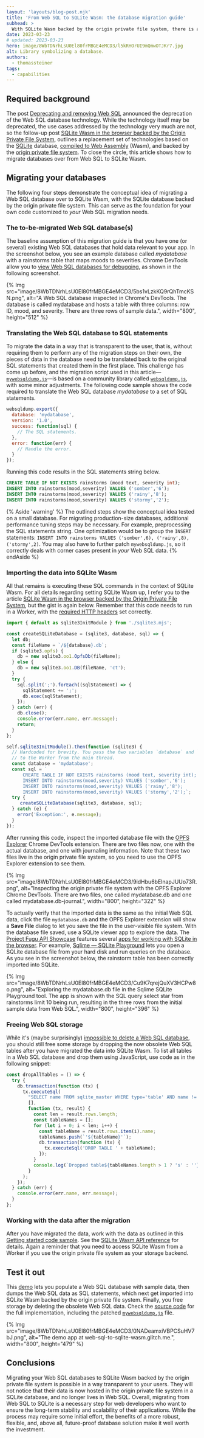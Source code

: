 ```yaml
---
layout: 'layouts/blog-post.njk'
title: 'From Web SQL to SQLite Wasm: the database migration guide'
subhead: >
  With SQLite Wasm backed by the origin private file system, there is a versatile replacement for the deprecated Web SQL database technology. This article is a guide to migrating your data from Web SQL to SQLite Wasm.
date: 2023-03-23
# updated: 2023-03-23
hero: image/8WbTDNrhLsU0El80frMBGE4eMCD3/l5kRHOrUI9mQmwOTJKr7.jpg
alt: Library symbolizing a database.
authors:
  - thomassteiner
tags:
  - capabilities
---
```


## Required background

The post [Deprecating and removing Web SQL](/blog/deprecating-web-sql/) announced the deprecation of the Web SQL database technology. While the technology itself may be deprecated, the use cases addressed by the technology very much are not, so the follow-up post [SQLite Wasm in the browser backed by the Origin Private File System](/blog/sqlite-wasm-in-the-browser-backed-by-the-origin-private-file-system/), outlines a replacement set of technologies based on the [SQLite](https://sqlite.org/) database, [compiled to Web Assembly](https://sqlite.org/wasm) (Wasm), and backed by the [origin private file system](https://developer.mozilla.org/docs/Web/API/File_System_Access_API#origin_private_file_system). To close the circle, this article shows how to migrate databases over from Web SQL to SQLite Wasm.

## Migrating your databases

The following four steps demonstrate the conceptual idea of migrating a Web SQL database over to SQLite Wasm, with the SQLite database backed by the origin private file system. This can serve as the foundation for your own code customized to _your_ Web SQL migration needs.

### The to-be-migrated Web SQL database(s)
The baseline assumption of this migration guide is that you have one (or several) existing Web SQL databases that hold data relevant to your app. In the screenshot below, you see an example database called _mydatabase_ with a rainstorms table that maps moods to severities. Chrome DevTools allow you to [view Web SQL databases for debugging](/docs/devtools/storage/websql/#view), as shown in the following screenshot.

{% Img src="image/8WbTDNrhLsU0El80frMBGE4eMCD3/5bs1vLzkKQ9rQhTmcKSN.png", alt="A Web SQL database inspected in Chrome's DevTools. The database is called mydatabase and hosts a table with three columns: row ID, mood, and severity. There are three rows of sample data.", width="800", height="512" %}

### Translating the Web SQL database to SQL statements

To migrate the data in a way that is transparent to the user, that is, without requiring them to perform any of the migration steps on their own, the pieces of data in the database need to be translated back to the original SQL statements that created them in the first place. This challenge has come up before, and the migration script used in this article—[`mywebsqldump.js`](https://web-sql-to-sqlite-wasm.glitch.me/mywebsqldump.js)—is based on a community library called [`websqldump.js`](https://github.com/sdesalas/websqldump), with some minor adjustments. The following code sample shows the code required to translate the Web SQL database _mydatabase_ to a set of SQL statements.

```js
websqldump.export({
  database: 'mydatabase',
  version: '1.0',
  success: function(sql) {
    // The SQL statements.
  },
  error: function(err) {
    // Handle the error.
  }
});
```

Running this code results in the SQL statements string below.

```sql
CREATE TABLE IF NOT EXISTS rainstorms (mood text, severity int);
INSERT INTO rainstorms(mood,severity) VALUES ('somber','6');
INSERT INTO rainstorms(mood,severity) VALUES ('rainy','8');
INSERT INTO rainstorms(mood,severity) VALUES ('stormy','2');
```

{% Aside 'warning' %}
The outlined steps show the conceptual idea tested on a small database. For migrating production-size databases, additional performance tuning steps may be necessary. For example, preprocessing the SQL statements string. One optimization would be to group the `INSERT` statements: `INSERT INTO rainstorms VALUES ('somber',6), ('rainy',8), ('stormy',2)`. You may also have to further patch `mywebsqldump.js`, so it correctly deals with corner cases present in _your_ Web SQL data.
{% endAside %}

### Importing the data into SQLite Wasm

All that remains is executing these SQL commands in the context of SQLite Wasm. For all details regarding setting SQLite Wasm up, I refer you to the article [SQLite Wasm in the browser backed by the Origin Private File System](/blog/sqlite-wasm-in-the-browser-backed-by-the-origin-private-file-system/), but the gist is again below. Remember that this code needs to run in a Worker, with the [required HTTP headers](/blog/sqlite-wasm-in-the-browser-backed-by-the-origin-private-file-system/#setting-the-required-headers) set correctly.

```js
import { default as sqlite3InitModule } from './sqlite3.mjs';

const createSQLiteDatabase = (sqlite3, database, sql) => {
  let db;
  const fileName = `/${database}.db`;
  if (sqlite3.opfs) {
    db = new sqlite3.oo1.OpfsDb(fileName);
  } else {
    db = new sqlite3.oo1.DB(fileName, 'ct');
  }
  try {
    sql.split(';').forEach((sqlStatement) => {
      sqlStatement += ';';
      db.exec(sqlStatement);
    });
  } catch (err) {
    db.close();
    console.error(err.name, err.message);
    return;
  }
};

self.sqlite3InitModule().then(function (sqlite3) {
  // Hardcoded for brevity. You pass the two variables `database` and `sql`
  // to the Worker from the main thread.
  const database = 'mydatabase';
  const sql = `
      CREATE TABLE IF NOT EXISTS rainstorms (mood text, severity int);
      INSERT INTO rainstorms(mood,severity) VALUES ('somber','6');
      INSERT INTO rainstorms(mood,severity) VALUES ('rainy','8');
      INSERT INTO rainstorms(mood,severity) VALUES ('stormy','2');`;
  try {
     createSQLiteDatabase(sqlite3, database, sql);
  } catch (e) {
    error('Exception:', e.message);
  }
});
```

After running this code, inspect the imported database file with the [OPFS Explorer](https://chrome.google.com/webstore/detail/opfs-explorer/acndjpgkpaclldomagafnognkcgjignd) Chrome DevTools extension. There are two files now, one with the actual database, and one with journaling information. Note that these two files live in the origin private file system, so you need to use the OPFS Explorer extension to see them.

{% Img src="image/8WbTDNrhLsU0El80frMBGE4eMCD3/9idHbu6bElnapJUUo73R.png", alt="Inspecting the origin private file system with the OPFS Explorer Chrome DevTools. There are two files, one called mydatabase.db and one called mydatabase.db-journal.", width="800", height="322" %}

To actually verify that the imported data is the same as the initial Web SQL data, click the file `mydatabase.db` and the OPFS Explorer extension will show a **Save File** dialog to let you save the file in the user-visible file system. With the database file saved, use a SQLite viewer app to explore the data. The [Project Fugu API Showcase](/fugu-showcase/) features several [apps for working with SQLite in the browser](/fugu-showcase/#sqlite). For example, [Sqlime — SQLite Playground](https://sqlime.org/) lets you open a SQLite database file from your hard disk and run queries on the database. As you see in the screenshot below, the rainstorm table has been correctly imported into SQLite.

{% Img src="image/8WbTDNrhLsU0El80frMBGE4eMCD3/Cu9K7qrejQuXV3HCPw8o.png", alt="Exploring the mydatabase.db file in the Sqlime SQLite Playground tool. The app is shown with the SQL query select star from rainstorms limit 10 being run, resulting in the three rows from the initial sample data from Web SQL.", width="800", height="396" %}

### Freeing Web SQL storage

While it's (maybe surprisingly) [impossible to delete a Web SQL database](https://www.w3.org/TR/webdatabase/#:~:text=There%20is%20no%20way%20to%20enumerate%20or%20delete%20the%20databases%20available%20for%20an%20origin%20from%20this%20API.), you should still free some storage by dropping the now obsolete Web SQL tables after you have migrated the data into SQLite Wasm. To list all tables in a Web SQL database and drop them using JavaScript, use code as in the following snippet:

```js
const dropAllTables = () => {
  try {
    db.transaction(function (tx) {
      tx.executeSql(
        "SELECT name FROM sqlite_master WHERE type='table' AND name !='__WebKitDatabaseInfoTable__'",
        [],
        function (tx, result) {
          const len = result.rows.length;
          const tableNames = [];
          for (let i = 0; i < len; i++) {
            const tableName = result.rows.item(i).name;
            tableNames.push(`'${tableName}'`);
            db.transaction(function (tx) {
              tx.executeSql('DROP TABLE ' + tableName);
            });
          }
          console.log(`Dropped table${tableNames.length > 1 ? 's' : ''}: ${tableNames.join(', ')}.`);
        }
      );
    });
  } catch (err) {
    console.error(err.name, err.message);
  }
};
```

### Working with the data after the migration

After you have migrated the data, work with the data as outlined in this [Getting started code sample](/blog/sqlite-wasm-in-the-browser-backed-by-the-origin-private-file-system/#getting-started-code-sample). See the [SQLite Wasm API reference](https://sqlite.org/wasm/doc/trunk/api-index.md) for details. Again a reminder that you need to access SQLite Wasm from a Worker if you use the origin private file system as your storage backend.

## Test it out

This [demo](https://web-sql-to-sqlite-wasm.glitch.me/) lets you populate a Web SQL database with sample data, then dumps the Web SQL data as SQL statements, which next get imported into SQLite Wasm backed by the origin private file system. Finally, you free storage by deleting the obsolete Web SQL data. Check the [source code](https://glitch.com/edit/#!/web-sql-to-sqlite-wasm) for the full implementation, including the patched [`mywebsqldump.js`](https://web-sql-to-sqlite-wasm.glitch.me/mywebsqldump.js) file.

{% Img src="image/8WbTDNrhLsU0El80frMBGE4eMCD3/0NADeamxiVBPCSuHV7bJ.png", alt="The demo app at web-sql-to-sqlite-wasm.glitch.me.", width="800", height="479" %}

## Conclusions

Migrating your Web SQL databases to SQLite Wasm backed by the origin private file system is possible in a way transparent to your users. They will not notice that their data is now hosted in the origin private file system in a SQLite database, and no longer lives in Web SQL. Overall, migrating from Web SQL to SQLite is a necessary step for web developers who want to ensure the long-term stability and scalability of their applications. While the process may require some initial effort, the benefits of a more robust, flexible, and, above all, future-proof database solution make it well worth the investment.
